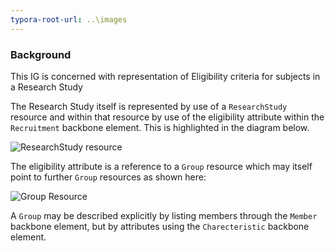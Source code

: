 ```yaml
---
typora-root-url: ..\images
---
```


### Background

This IG is concerned with representation of Eligibility criteria for subjects in a Research Study

The Research Study itself is represented by use of a `ResearchStudy` resource and within that resource by use of the eligibility attribute within the `Recruitment` backbone element.  This is highlighted in the diagram below.

<img src="./ResearchStudy_UML.png" alt="ResearchStudy resource" style="zoom:100%;" />



The eligibility attribute is a reference to a `Group` resource which may itself point to further `Group` resources as shown here:

<img src="./Group_UML.png" alt="Group Resource" style="zoom:100%;" />
      

A `Group` may be described explicitly by listing members through the `Member` backbone element, but by attributes using the `Charecteristic` backbone element.





